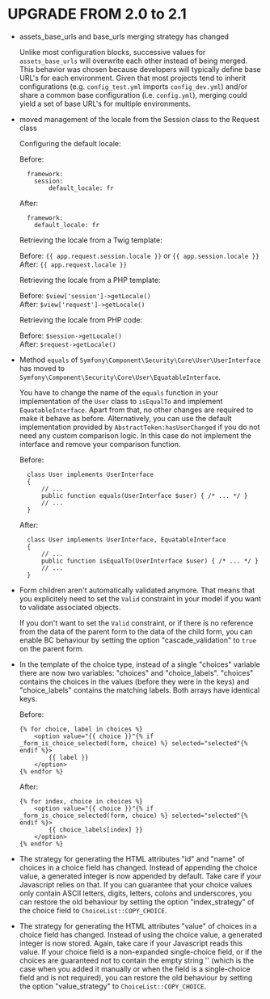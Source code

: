 UPGRADE FROM 2.0 to 2.1
=======================

* assets_base_urls and base_urls merging strategy has changed

    Unlike most configuration blocks, successive values for
    ``assets_base_urls`` will overwrite each other instead of being merged.
    This behavior was chosen because developers will typically define base
    URL's for each environment. Given that most projects tend to inherit
    configurations (e.g. ``config_test.yml`` imports ``config_dev.yml``)
    and/or share a common base configuration (i.e. ``config.yml``), merging
    could yield a set of base URL's for multiple environments.

* moved management of the locale from the Session class to the Request class

    Configuring the default locale:

    Before:

        framework:
          session:
              default_locale: fr

    After:

        framework:
          default_locale: fr

    Retrieving the locale from a Twig template:

    Before: `{{ app.request.session.locale }}` or `{{ app.session.locale }}`  
    After: `{{ app.request.locale }}`

    Retrieving the locale from a PHP template:

    Before: `$view['session']->getLocale()`  
    After: `$view['request']->getLocale()`

    Retrieving the locale from PHP code:

    Before: `$session->getLocale()`  
    After: `$request->getLocale()`

* Method `equals` of `Symfony\Component\Security\Core\User\UserInterface` has
  moved to `Symfony\Component\Security\Core\User\EquatableInterface`.

    You have to change the name of the `equals` function in your implementation
    of the `User` class to `isEqualTo` and implement `EquatableInterface`.
    Apart from that, no other changes are required to make it behave as before.
    Alternatively, you can use the default implementation provided
    by `AbstractToken:hasUserChanged` if you do not need any custom comparison logic.
    In this case do not implement the interface and remove your comparison function.

    Before:

        class User implements UserInterface
        {
            // ...
            public function equals(UserInterface $user) { /* ... */ }
            // ...
        }

    After:

        class User implements UserInterface, EquatableInterface
        {
            // ...
            public function isEqualTo(UserInterface $user) { /* ... */ }
            // ...
        }

* Form children aren't automatically validated anymore. That means that you
  explicitely need to set the `Valid` constraint in your model if you want to
  validate associated objects.

    If you don't want to set the `Valid` constraint, or if there is no reference
    from the data of the parent form to the data of the child form, you can
    enable BC behaviour by setting the option "cascade_validation" to `true` on
    the parent form.

* In the template of the choice type, instead of a single "choices" variable
  there are now two variables: "choices" and "choice_labels".
  "choices" contains the choices in the values (before they were in the keys)
  and "choice_labels" contains the matching labels. Both arrays have
  identical keys.

  Before:

      {% for choice, label in choices %}
          <option value="{{ choice }}"{% if _form_is_choice_selected(form, choice) %} selected="selected"{% endif %}>
              {{ label }}
          </option>
      {% endfor %}

  After:

      {% for index, choice in choices %}
          <option value="{{ choice }}"{% if _form_is_choice_selected(form, choice) %} selected="selected"{% endif %}>
              {{ choice_labels[index] }}
          </option>
      {% endfor %}

* The strategy for generating the HTML attributes "id" and "name"
  of choices in a choice field has changed. Instead of appending the choice
  value, a generated integer is now appended by default. Take care if your
  Javascript relies on that. If you can guarantee that your choice values only
  contain ASCII letters, digits, letters, colons and underscores, you can
  restore the old behaviour by setting the option "index_strategy" of the
  choice field to `ChoiceList::COPY_CHOICE`.

* The strategy for generating the HTML attributes "value" of choices in a
  choice field has changed. Instead of using the choice value, a generated
  integer is now stored. Again, take care if your Javascript reads this value.
  If your choice field is a non-expanded single-choice field, or if
  the choices are guaranteed not to contain the empty string '' (which is the
  case when you added it manually or when the field is a single-choice field
  and is not required), you can restore the old behaviour by setting the
  option "value_strategy" to `ChoiceList::COPY_CHOICE`.
